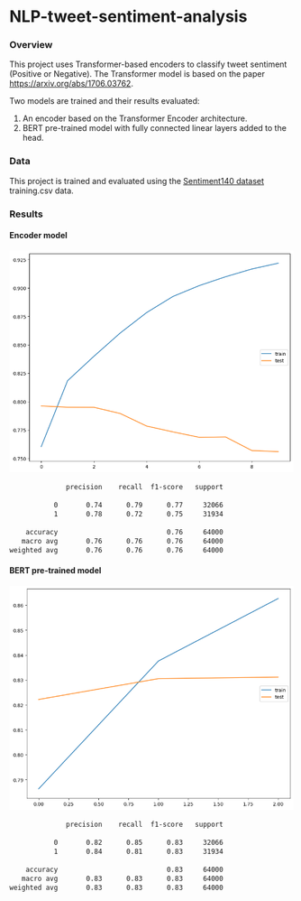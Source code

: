 # NLP-tweet-sentiment-analysis

### Overview

This project uses Transformer-based encoders to classify tweet sentiment (Positive or Negative). The Transformer model is based on the paper https://arxiv.org/abs/1706.03762.

Two models are trained and their results evaluated:
1. An encoder based on the Transformer Encoder architecture.
2. BERT pre-trained model with fully connected linear layers added to the head.

### Data
This project is trained and evaluated using the [Sentiment140 dataset](http://help.sentiment140.com/for-students) training.csv data.

### Results
#### Encoder model
![encoder](./encoder.png)

```
              precision    recall  f1-score   support

           0       0.74      0.79      0.77     32066
           1       0.78      0.72      0.75     31934

    accuracy                           0.76     64000
   macro avg       0.76      0.76      0.76     64000
weighted avg       0.76      0.76      0.76     64000
```

#### BERT pre-trained model
![bert](./bert.png)

```
              precision    recall  f1-score   support

           0       0.82      0.85      0.83     32066
           1       0.84      0.81      0.83     31934

    accuracy                           0.83     64000
   macro avg       0.83      0.83      0.83     64000
weighted avg       0.83      0.83      0.83     64000
```
